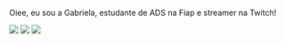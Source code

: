 Oiee, eu sou a Gabriela, estudante de ADS na Fiap e streamer na Twitch!

<a href="https://www.twitch.tv/sunzuri" target="_blank"><img src="https://img.shields.io/badge/Twitch-9146FF?style=for-the-badge&logo=twitch&logoColor=white" target="_blank"></a>
<a href="https://instagram.com/sunzurii" target="_blank"><img src="https://img.shields.io/badge/-Instagram-%23E4405F?style=for-the-badge&logo=instagram&logoColor=white" target="_blank"></a>
<a href="https://discord.gg/KA9VErzBWq" target="_blank"><img src="https://img.shields.io/badge/Discord-7289DA?style=for-the-badge&logo=discord&logoColor=white" target="_blank"></a>


<!---
gabimes/gabimes is a ✨ special ✨ repository because its `README.md` (this file) appears on your GitHub profile.
You can click the Preview link to take a look at your changes.
--->
